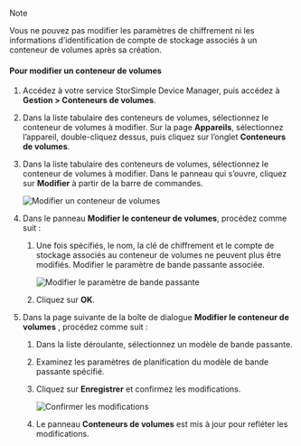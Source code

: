 <!--author=alkohli last changed: 07/05/2017-->

> [!NOTE] 
> Vous ne pouvez pas modifier les paramètres de chiffrement ni les informations d’identification de compte de stockage associés à un conteneur de volumes après sa création.

#### <a name="to-modify-a-volume-container"></a>Pour modifier un conteneur de volumes

1. Accédez à votre service StorSimple Device Manager, puis accédez à **Gestion > Conteneurs de volumes**.

2. Dans la liste tabulaire des conteneurs de volumes, sélectionnez le conteneur de volumes à modifier. Sur la page **Appareils**, sélectionnez l’appareil, double-cliquez dessus, puis cliquez sur l’onglet **Conteneurs de volumes**.

2. Dans la liste tabulaire des conteneurs de volumes, sélectionnez le conteneur de volumes à modifier. Dans le panneau qui s’ouvre, cliquez sur **Modifier** à partir de la barre de commandes.

    ![Modifier un conteneur de volumes](./media/storsimple-8000-modify-volume-container/modify-vol-container1.png)

3. Dans le panneau **Modifier le conteneur de volumes**, procédez comme suit :
   
   1. Une fois spécifiés, le nom, la clé de chiffrement et le compte de stockage associés au conteneur de volumes ne peuvent plus être modifiés. Modifier le paramètre de bande passante associée.
      
       ![Modifier le paramètre de bande passante](./media/storsimple-8000-modify-volume-container/modify-vol-container2.png)

   2.  Cliquez sur **OK**.
4. Dans la page suivante de la boîte de dialogue **Modifier le conteneur de volumes** , procédez comme suit :
   
   1. Dans la liste déroulante, sélectionnez un modèle de bande passante.
   2. Examinez les paramètres de planification du modèle de bande passante spécifié.
   3. Cliquez sur **Enregistrer** et confirmez les modifications.
      
       ![Confirmer les modifications](./media/storsimple-8000-modify-volume-container/modify-vol-container3.png)

   3. Le panneau **Conteneurs de volumes** est mis à jour pour refléter les modifications.

